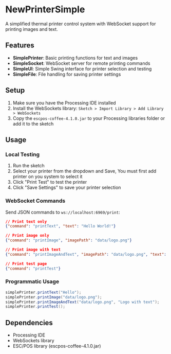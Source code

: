 # NewPrinterSimple

A simplified thermal printer control system with WebSocket support for printing images and text.

## Features

- **SimplePrinter**: Basic printing functions for text and images
- **SimpleSocket**: WebSocket server for remote printing commands
- **SimpleUI**: Simple Swing interface for printer selection and testing
- **SimpleFile**: File handling for saving printer settings

## Setup

1. Make sure you have the Processing IDE installed
2. Install the WebSockets library: `Sketch > Import Library > Add Library > WebSockets`
3. Copy the `escpos-coffee-4.1.0.jar` to your Processing libraries folder or add it to the sketch

## Usage

### Local Testing

1. Run the sketch
2. Select your printer from the dropdown and Save, You must first add printer on you system to select it
3. Click "Print Test" to test the printer
4. Click "Save Settings" to save your printer selection

### WebSocket Commands

Send JSON commands to `ws://localhost:6969/print`:

```json
// Print text only
{"command": "printText", "text": "Hello World!"}

// Print image only
{"command": "printImage", "imagePath": "data/logo.png"}

// Print image with text
{"command": "printImageAndText", "imagePath": "data/logo.png", "text": "Company Logo"}

// Print test page
{"command": "printTest"}
```

### Programmatic Usage

```java
simplePrinter.printText("Hello");
simplePrinter.printImage("data/logo.png");
simplePrinter.printImageAndText("data/logo.png", "Logo with text");
simplePrinter.printTest();
```

## Dependencies

- Processing IDE
- WebSockets library
- ESC/POS library (escpos-coffee-4.1.0.jar)
